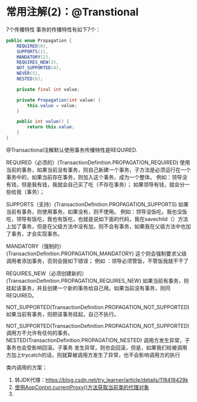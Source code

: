 # 常用注解(2)：@Transtional

7个传播特性 事务的传播特性有如下7个：



```java
public enum Propagation {
    REQUIRED(0),
    SUPPORTS(1),
    MANDATORY(2),
    REQUIRES_NEW(3),
    NOT_SUPPORTED(4),
    NEVER(5),
    NESTED(6);

    private final int value;

    private Propagation(int value) {
        this.value = value;
    }

    public int value() {
        return this.value;
    }
}
```

@Transactional注解默认使用事务传播特性是REQUIRED.



REQUIRED（必须的）(TransactionDefinition.PROPAGATION_REQUIRED) 使用当前的事务，如果当前没有事务，则自己新建一个事务，子方法是必须运行在一个事务中的，如果当前存在事务，则加入这个事务，成为一个整体。 例如：领导没有钱，但是我有钱，我就会自己买了吃（不存在事务）； 如果领导有钱，就会分一些给我（事务）；



SUPPORTS（支持）(TransactionDefinition.PROPAGATION_SUPPORTS) 如果当前有事务，则使用事务，如果没有，则不使用。 例如：领导没饭吃，我也没饭吃，领导有饭吃，我也有饭吃，也就是说如下面的代码，我在savechild（）方法上加了事务，但是在父级方法中没有加，则不会有事务，如果我在父级方法中也加了事务，才会实现事务。



MANDATORY（强制的）(TransactionDefinition.PROPAGATION_MANDATORY) 这个则会强制要求父级调用者添加事务，否则会报如下错误； 例如 ：领导必须管饭，不管饭我就不干了



REQUIRES_NEW（必须创建新的）(TransactionDefinition.PROPAGATION_REQUIRES_NEW) 如果当前有事务，则挂起该事务，并且创建一个新的事务给自己用。如果当前没有事务，则同REQUIRED。



NOT_SUPPORTED(TransactionDefinition.PROPAGATION_NOT_SUPPORTED) 如果当前有事务，则把该事务挂起，自己不执行。



NOT_SUPPORTED(TransactionDefinition.PROPAGATION_NOT_SUPPORTED) 调用方不允许有任何的事务。 NESTED(TransactionDefinition.PROPAGATION_NESTED) 调用方发生异常，子事务也会受影响回滚。子事务 发生异常，则也会回滚，但是，如果我们给被调用方加上trycatch的话，则就算被调用方发生了异常，也不会影响调用方的执行







类内调用的方案：

1. 转JDK代理：https://blog.csdn.net/try_learner/article/details/118418429k
2. [使用AopContxt.currentProxy()方法获取当前类的代理对象](https://blog.csdn.net/qq_16159433/article/details/120952972)
3. ​                              